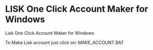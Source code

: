 # LISK One Click Account Maker for Windows
Lisk One Click Account Maker for Windows

To Make Lisk account just click on: MAKE_ACCOUNT.BAT
